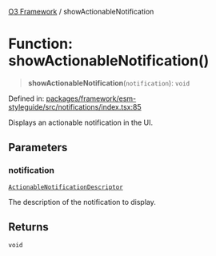 [O3 Framework](../API.md) / showActionableNotification

# Function: showActionableNotification()

> **showActionableNotification**(`notification`): `void`

Defined in: [packages/framework/esm-styleguide/src/notifications/index.tsx:85](https://github.com/openmrs/openmrs-esm-core/blob/main/packages/framework/esm-styleguide/src/notifications/index.tsx#L85)

Displays an actionable notification in the UI.

## Parameters

### notification

[`ActionableNotificationDescriptor`](../interfaces/ActionableNotificationDescriptor.md)

The description of the notification to display.

## Returns

`void`
